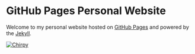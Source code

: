 # GitHub Pages Personal Website

Welcome to my personal website hosted on [GitHub Pages](https://pages.github.com/) and powered by the [Jekyll](https://jekyllrb.com/).

[![Chirpy](https://img.shields.io/badge/Jekyll%20Theme-Chirpy-blue?style=flat&logo=jekyll)](https://github.com/cotes2020/jekyll-theme-chirpy)
